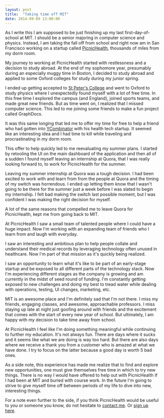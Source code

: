 ```yaml
---
layout: post
title:  "Taking time off MIT"
date: 2014-09-09 13:00:00
---
```


As I write this I am supposed to be just finishing up my last first-day-of-school  at MIT. I should be a senior majoring in computer science and physics. Instead, I am taking the fall off from school and right now am in San Francisco working on a startup called [PicnicHealth](//picnichealth.com), thousands of miles from my dorm room.

My journey to working at PicnicHealth started with restlessness and a decision to study abroad. At the end of my sophomore year, presumably during an especially muggy time in Boston, I decided to study abroad and applied to some Oxford colleges for study during my junior spring.

I ended up getting accepted to [St Peter's College](//www.spc.ox.ac.uk) and went to Oxford to study physics where I unexpectedly found myself with a lot of free time. In this free time I explored the campus (and England), joined sports teams, and made great new friends. But as time went on, I realized that I missed computer science. This led to me joining some friends to make a fun project called GraphDocs.

It was this same longing that led me to offer my time for free to help a friend who had gotten into [YCombinator](//ycombinator.com) with his health tech startup. It seemed like an interesting idea and I had time to kill while traveling and procrastinating in my dorm room.

This offer to help quickly led to me reevaluating my summer plans. I started by retooling the UI on the main dashboard of the application and then all of a sudden I found myself leaving an internship at Quora, that I was really looking forward to, to work for PicnicHealth for the summer.

Leaving my summer internship at Quora was a tough decision. I had been excited to work with and learn from from the people at Quora and the timing of my switch was horrendous. I ended up letting them know that I wasn't going to be there for the summer just a week before I was slated to begin my internship. I felt bad making the switch last possible moment, but I was confident I was making the right decision for myself.

A lot of the same reasons that compelled me to leave Quora for PicnicHealth, kept me from going back to MIT.

At PicnicHealth I saw a small team of talented people where I could have a huge impact. Now I'm working with an expanding team of friends who I learn from and laugh with everyday.

I saw an interesting and ambitious plan to help people collate and understand their medical records by leveraging technology often unused in healthcare. Now I'm part of that mission as it's quickly being realized.

I saw an opportunity to learn what it's like to be part of an early-stage startup and be exposed to all different parts of the technology stack. Now I'm experiencing different stages as the company is growing and am currently in the midst of seed round of funding. I'm constantly getting exposed to new challenges and doing my best to tread water while dealing with operations, testing, UI changes, marketing, etc.

MIT is an awesome place and I'm definitely sad that I'm not there. I miss my friends, engaging classes, and awesome, approachable professors. I miss staying up late at night just goofing around with friends and the excitement that comes with the start of every new year of school. But ultimately, I am happy with my decision to take time away from school.

At PicnicHealth I feel like I'm doing something meaningful while continuing to further my education. It's not always fun. There are days where it sucks and it seems like what we are doing is way too hard. But there are also days where we receive a thank you from a customer who is amazed at what we have done. I try to focus on the latter because a good day is worth 5 bad ones.

As a side note, this experience has made me realize that to find and explore new opportunities, one must give themselves free time in which to try new things. There is no way I would have offered to help out with PicnicHealth if I had been at MIT and buried with course work. In the future I'm going to strive to give myself time off between periods of my life to dive into new, interesting things.

For a note even further to the side, if you think PicnicHealth would be useful to you or someone you know, do not hesitate to [contact me](mailto:victor@picnichealth.com). Or [sign up here](//picnichealth.com).